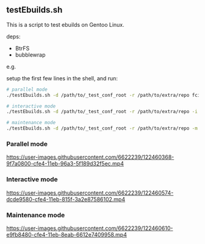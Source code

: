 ## testEbuilds.sh

This is a script to test ebuilds on Gentoo Linux.

deps:

- BtrFS
- bubblewrap

e.g.

setup the first few lines in the shell, and run:

```bash
# parallel mode
./testEbuilds.sh -d /path/to/_test_conf_root -r /path/to/extra/repo fcitx5-rime fcitx5-configtool fcitx5-gtk

# interactive mode
./testEbuilds.sh -d /path/to/_test_conf_root -r /path/to/extra/repo -i

# maintenance mode
./testEbuilds.sh -d /path/to/_test_conf_root -r /path/to/extra/repo -m
```

### Parallel mode

https://user-images.githubusercontent.com/6622239/122460368-9f7a0800-cfe4-11eb-96a3-5f189d32f5ec.mp4

### Interactive mode

https://user-images.githubusercontent.com/6622239/122460574-dcde9580-cfe4-11eb-815f-3a2e87586102.mp4

### Maintenance mode

https://user-images.githubusercontent.com/6622239/122460610-e9fb8480-cfe4-11eb-8eab-6612e7409958.mp4

